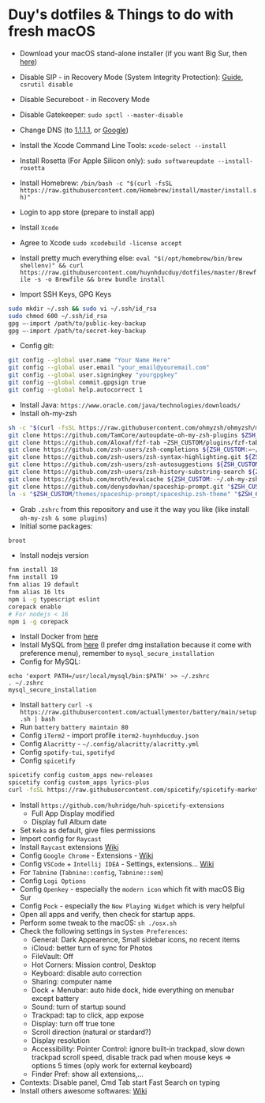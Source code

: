 # Duy's dotfiles & Things to do with fresh macOS

- Download your macOS stand-alone installer (if you want Big Sur, then [here](https://github.com/corpnewt/gibMacOS))

- Disable SIP - in Recovery Mode (System Integrity Protection): [Guide](https://www.macworld.co.uk/how-to/mac/how-turn-off-mac-os-x-system-integrity-protection-rootless-3638975/), `csrutil disable`
- Disable Secureboot - in Recovery Mode
- Disable Gatekeeper: `sudo spctl --master-disable`
- Change DNS (to [1.1.1.1](https://1.1.1.1/dns/), or [Google](https://developers.google.com/speed/public-dns))
- Install the Xcode Command Line Tools: `xcode-select --install`
- Install Rosetta (For Apple Silicon only): `sudo softwareupdate --install-rosetta`
- Install Homebrew: `/bin/bash -c "$(curl -fsSL https://raw.githubusercontent.com/Homebrew/install/master/install.sh)"`
- Login to app store (prepare to install app)
- Install `Xcode`
- Agree to Xcode `sudo xcodebuild -license accept`
- Install pretty much everything else: `eval "$(/opt/homebrew/bin/brew shellenv)" && curl https://raw.githubusercontent.com/huynhducduy/dotfiles/master/Brewfile -s -o Brewfile && brew bundle install`
- Import SSH Keys, GPG Keys
```sh
sudo mkdir ~/.ssh && sudo vi ~/.ssh/id_rsa
sudo chmod 600 ~/.ssh/id_rsa
gpg —-import /path/to/public-key-backup
gpg —-import /path/to/secret-key-backup
```
- Config git:
```sh
git config --global user.name "Your Name Here"
git config --global user.email "your_email@youremail.com"
git config --global user.signingkey "yourgpgkey"
git config --global commit.gpgsign true
git config --global help.autocorrect 1
```
- Install Java: `https://www.oracle.com/java/technologies/downloads/`
- Install oh-my-zsh
```sh
sh -c "$(curl -fsSL https://raw.githubusercontent.com/ohmyzsh/ohmyzsh/master/tools/install.sh)"
git clone https://github.com/TamCore/autoupdate-oh-my-zsh-plugins $ZSH_CUSTOM/plugins/autoupdate
git clone https://github.com/Aloxaf/fzf-tab ~ZSH_CUSTOM/plugins/fzf-tab
git clone https://github.com/zsh-users/zsh-completions ${ZSH_CUSTOM:=~/.oh-my-zsh/custom}/plugins/zsh-completions
git clone https://github.com/zsh-users/zsh-syntax-highlighting.git ${ZSH_CUSTOM:-~/.oh-my-zsh/custom}/plugins/zsh-syntax-highlighting
git clone https://github.com/zsh-users/zsh-autosuggestions ${ZSH_CUSTOM:-~/.oh-my-zsh/custom}/plugins/zsh-autosuggestions
git clone https://github.com/zsh-users/zsh-history-substring-search ${ZSH_CUSTOM:-~/.oh-my-zsh/custom}/plugins/zsh-history-substring-search
git clone https://github.com/mroth/evalcache ${ZSH_CUSTOM:-~/.oh-my-zsh/custom}/plugins/evalcache
git clone https://github.com/denysdovhan/spaceship-prompt.git "$ZSH_CUSTOM/themes/spaceship-prompt" --depth=1
ln -s "$ZSH_CUSTOM/themes/spaceship-prompt/spaceship.zsh-theme" "$ZSH_CUSTOM/themes/spaceship.zsh-theme"
```
- Grab `.zshrc` from this repository and use it the way you like (like install `oh-my-zsh & some plugins`)
- Initial some packages:
```sh
broot
```
- Install nodejs version
```sh
fnm install 18
fnm install 19
fnm alias 19 default
fnm alias 16 lts
npm i -g typescript eslint
corepack enable
# For nodejs < 16
npm i -g corepack
```
- Install Docker from [here](https://docs.docker.com/desktop/install/mac-install/)
- Install MySQL from [here](https://dev.mysql.com/downloads/mysql/) (I prefer dmg installation because it come with preference menu), remember to `mysql_secure_installation`
- Config for MySQL:
```
echo 'export PATH=/usr/local/mysql/bin:$PATH' >> ~/.zshrc
. ~/.zshrc
mysql_secure_installation
```
- Install `battery` `curl -s https://raw.githubusercontent.com/actuallymentor/battery/main/setup.sh | bash`
- Run `battery` `battery maintain 80`
- Config `iTerm2` - import profile `iterm2-huynhducduy.json`
- Config `Alacritty` - `~/.config/alacritty/alacritty.yml`
- Config `spotify-tui`, `spotifyd`
- Config `spicetify`
```sh
spicetify config custom_apps new-releases
spicetify config custom_apps lyrics-plus
curl -fsSL https://raw.githubusercontent.com/spicetify/spicetify-marketplace/main/install.sh | sh
```
- Install `https://github.com/huhridge/huh-spicetify-extensions`
	- Full App Display modified
	- Display full Album date
- Set `Keka` as default, give files permissions
- Import config for `Raycast`
- Install `Raycast` extensions [Wiki](https://github.com/huynhducduy/dotfiles/wiki/Raycast-Extensions)
- Config `Google Chrome` - Extensions - [Wiki](https://github.com/huynhducduy/dotfiles/wiki/Chrome-Extensions)
- Config `VSCode` + `Intellij IDEA` - Settings, extensions... [Wiki](https://github.com/huynhducduy/dotfiles/wiki/VSCode-Extensions)
- For `Tabnine` (`Tabnine::config`, `Tabnine::sem`)
- Config `Logi Options`
- Config `Openkey` - especially the `modern icon` which fit with macOS Big Sur
- Config `Pock` - especially the `Now Playing Widget` which is very helpful
- Open all apps and verify, then check for startup apps.
- Perform some tweak to the macOS: `sh ./osx.sh`
- Check the following settings in `System Preferences`:
	- General: Dark Appearence, Small sidebar icons, no recent items
	- iCloud: better turn of sync for Photos
	- FileVault: Off
	- Hot Corners: Mission control, Desktop 
	- Keyboard: disable auto correction
	- Sharing: computer name
	- Dock + Menubar: auto hide dock, hide everything on menubar except battery
	- Sound: turn of startup sound
	- Trackpad: tap to click, app expose
	- Display: turn off true tone
	- Scroll direction (natural or stardard?)
	- Display resolution
	- Accessibility: Pointer Control: ignore built-in trackpad, slow down trackpad scroll speed, disable track pad when mouse keys => options 5 times (oply work for external keyboard)
	- Finder Pref: show all extensions,...
- Contexts: Disable panel, Cmd Tab start Fast Search on typing
- Install others awesome softwares: [Wiki](https://github.com/huynhducduy/dotfiles/wiki/Awesome-software-to-install)
